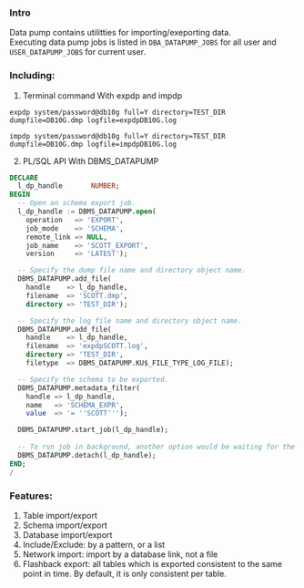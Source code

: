 ### Intro
Data pump contains utilitties for importing/exeporting data.   
Executing data pump jobs is listed in `DBA_DATAPUMP_JOBS` for all user and `USER_DATAPUMP_JOBS` for current user.
### Including:

1. Terminal command
   With expdp and impdp
```
expdp system/password@db10g full=Y directory=TEST_DIR dumpfile=DB10G.dmp logfile=expdpDB10G.log

impdp system/password@db10g full=Y directory=TEST_DIR dumpfile=DB10G.dmp logfile=impdpDB10G.log
```
2. PL/SQL API
   With DBMS_DATAPUMP
``` sql
DECLARE
  l_dp_handle       NUMBER;
BEGIN
  -- Open an schema export job.
  l_dp_handle := DBMS_DATAPUMP.open(
    operation   => 'EXPORT',
    job_mode    => 'SCHEMA',
    remote_link => NULL,
    job_name    => 'SCOTT_EXPORT',
    version     => 'LATEST');

  -- Specify the dump file name and directory object name.
  DBMS_DATAPUMP.add_file(
    handle    => l_dp_handle,
    filename  => 'SCOTT.dmp',
    directory => 'TEST_DIR');

  -- Specify the log file name and directory object name.
  DBMS_DATAPUMP.add_file(
    handle    => l_dp_handle,
    filename  => 'expdpSCOTT.log',
    directory => 'TEST_DIR',
    filetype  => DBMS_DATAPUMP.KU$_FILE_TYPE_LOG_FILE);

  -- Specify the schema to be exported.
  DBMS_DATAPUMP.metadata_filter(
    handle => l_dp_handle,
    name   => 'SCHEMA_EXPR',
    value  => '= ''SCOTT''');

  DBMS_DATAPUMP.start_job(l_dp_handle);
 
  -- To run job in background, another option would be waiting for the job
  DBMS_DATAPUMP.detach(l_dp_handle);
END;
/
```
### Features:
1. Table import/export
2. Schema import/export
3. Database import/export
4. Include/Exclude: by a pattern, or a list
5. Network import: import by a database link, not a file
6. Flashback export: all tables which is exported consistent to the same point in time. By default, it is only consistent per table.  
